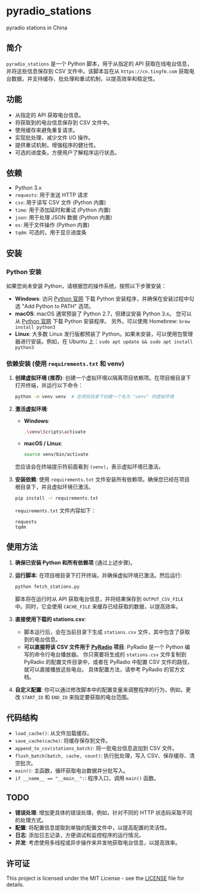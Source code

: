 # pyradio_stations
pyradio stations in China

## 简介

`pyradio_stations` 是一个 Python 脚本，用于从指定的 API 获取在线电台信息，并将这些信息保存到 CSV 文件中。该脚本旨在从 `https://cn.tingfm.com` 获取电台数据，并支持缓存、批处理和重试机制，以提高效率和稳定性。

## 功能

*   从指定的 API 获取电台信息。
*   将获取到的电台信息保存到 CSV 文件中。
*   使用缓存来避免重复请求。
*   实现批处理，减少文件 I/O 操作。
*   提供重试机制，增强程序的健壮性。
*   可选的进度条，方便用户了解程序运行状态。

## 依赖

*   Python 3.x
*   `requests`:  用于发送 HTTP 请求
*   `csv`:  用于读写 CSV 文件 (Python 内置)
*   `time`:  用于添加延时和重试 (Python 内置)
*   `json`:  用于处理 JSON 数据 (Python 内置)
*   `os`:  用于文件操作 (Python 内置)
*   `tqdm`:  可选的，用于显示进度条

## 安装

### Python 安装

如果您尚未安装 Python，请根据您的操作系统，按照以下步骤安装：

*   **Windows**: 访问 [Python 官网](https://www.python.org/downloads/windows/) 下载 Python 安装程序，并确保在安装过程中勾选 "Add Python to PATH" 选项。
*   **macOS**:  macOS 通常预装了 Python 2.7，但建议安装 Python 3.x。  您可以从 [Python 官网](https://www.python.org/downloads/macos/) 下载 Python 安装程序。 另外，可以使用 Homebrew: `brew install python3`
*   **Linux**: 大多数 Linux 发行版都预装了 Python。如果未安装，可以使用包管理器进行安装。例如，在 Ubuntu 上：`sudo apt update && sudo apt install python3`

### 依赖安装 (使用 `requirements.txt` 和 venv)

1.  **创建虚拟环境 (推荐)**:  创建一个虚拟环境以隔离项目依赖项。在项目根目录下打开终端，并运行以下命令：

    ```bash
    python -m venv venv  # 在项目目录下创建一个名为 "venv" 的虚拟环境
    ```

2.  **激活虚拟环境**:
    *   **Windows**:
        ```bash
        .\venv\Scripts\activate
        ```
    *   **macOS / Linux**:
        ```bash
        source venv/bin/activate
        ```
    您应该会在终端提示符前面看到 `(venv)`，表示虚拟环境已激活。

3.  **安装依赖**: 使用 `requirements.txt` 文件安装所有依赖项。确保您已经在项目根目录下，并且虚拟环境已激活。

    ```bash
    pip install -r requirements.txt
    ```

    `requirements.txt` 文件内容如下：

    ```text
    requests
    tqdm
    ```

## 使用方法

1.  **确保已安装 Python 和所有依赖项** (通过上述步骤)。
2.  **运行脚本**: 在项目根目录下打开终端，并确保虚拟环境已激活。然后运行:

    ```bash
    python fetch_stations.py
    ```

    脚本将在运行时从 API 获取电台信息，并将结果保存到 `OUTPUT_CSV_FILE` 中。同时，它会使用 `CACHE_FILE` 来缓存已经获取的数据，以提高效率。

3.  **直接使用下载的 stations.csv**:
    *   脚本运行后，会在当前目录下生成 `stations.csv` 文件，其中包含了获取到的电台信息。
    *   **可以直接将该 CSV 文件用于 [PyRadio](https://github.com/coderholic/pyradio.git) 项目**:  PyRadio 是一个 Python 编写的命令行电台播放器。 你只需要将生成的 `stations.csv` 文件复制到 PyRadio 的配置文件目录中，或者在 PyRadio 中配置 CSV 文件的路径，就可以直接播放这些电台。  具体配置方法，请参考 PyRadio 的官方文档。

4.  **自定义配置**:
    你可以通过修改脚本中的配置变量来调整程序的行为，例如，更改 `START_ID` 和 `END_ID` 来指定要获取的电台范围。

## 代码结构

*   `load_cache()`: 从文件加载缓存。
*   `save_cache(cache)`: 将缓存保存到文件。
*   `append_to_csv(stations_batch)`: 将一批电台信息追加到 CSV 文件。
*   `flush_batch(batch, cache, count)`: 执行批处理，写入 CSV、保存缓存、清空批次。
*   `main()`: 主函数，循环获取电台数据并分批写入。
*   `if __name__ == "__main__":`: 程序入口，调用 `main()` 函数。

## TODO

*   **错误处理**: 增加更具体的错误处理，例如，针对不同的 HTTP 状态码采取不同的处理方式。
*   **配置**: 将配置信息提取到单独的配置文件中，以提高配置的灵活性。
*   **日志**: 添加日志记录，方便调试和监控程序的运行情况。
*   **并发**: 考虑使用多线程或异步操作来并发地获取电台信息，以提高效率。

##  许可证

This project is licensed under the MIT License - see the [LICENSE](LICENSE) file for details.
